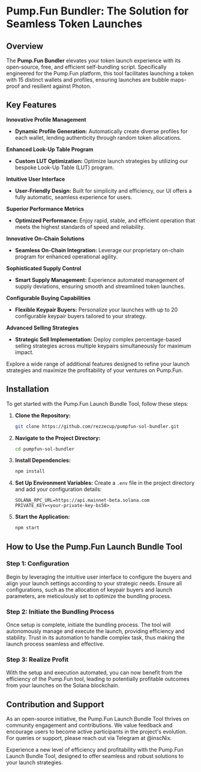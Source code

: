 # Pump.Fun Bundler: The Solution for Seamless Token Launches

## Overview

The **Pump.Fun Bundler** elevates your token launch experience with its open-source, free, and efficient self-bundling script. Specifically engineered for the Pump.Fun platform, this tool facilitates launching a token with 15 distinct wallets and profiles, ensuring launches are bubble maps-proof and resilient against Photon.

## Key Features

**Innovative Profile Management**

- **Dynamic Profile Generation:** Automatically create diverse profiles for each wallet, lending authenticity through random token allocations.

**Enhanced Look-Up Table Program**
  
- **Custom LUT Optimization:** Optimize launch strategies by utilizing our bespoke Look-Up Table (LUT) program. 

**Intuitive User Interface**

- **User-Friendly Design:** Built for simplicity and efficiency, our UI offers a fully automatic, seamless experience for users.

**Superior Performance Metrics**

- **Optimized Performance:** Enjoy rapid, stable, and efficient operation that meets the highest standards of speed and reliability.

**Innovative On-Chain Solutions**

- **Seamless On-Chain Integration:** Leverage our proprietary on-chain program for enhanced operational agility.

**Sophisticated Supply Control**

- **Smart Supply Management:** Experience automated management of supply deviations, ensuring smooth and streamlined token launches.

**Configurable Buying Capabilities**

- **Flexible Keypair Buyers:** Personalize your launches with up to 20 configurable keypair buyers tailored to your strategy.

**Advanced Selling Strategies**

- **Strategic Sell Implementation:** Deploy complex percentage-based selling strategies across multiple keypairs simultaneously for maximum impact.

Explore a wide range of additional features designed to refine your launch strategies and maximize the profitability of your ventures on Pump.Fun.

## Installation

To get started with the Pump.Fun Launch Bundle Tool, follow these steps:

1. **Clone the Repository:**

   ```bash
   git clone https://github.com/rezzecup/pumpfun-sol-bundler.git
   ```

2. **Navigate to the Project Directory:**

   ```bash
   cd pumpfun-sol-bundler
   ```

3. **Install Dependencies:**

   ```bash
   npm install
   ```

4. **Set Up Environment Variables:**
   Create a `.env` file in the project directory and add your configuration details:

   ```plaintext
   SOLANA_RPC_URL=https://api.mainnet-beta.solana.com
   PRIVATE_KEY=<your-private-key-bs58>
   ```

5. **Start the Application:**
   ```bash
   npm start
   ```

## How to Use the Pump.Fun Launch Bundle Tool

### Step 1: Configuration

Begin by leveraging the intuitive user interface to configure the buyers and align your launch settings according to your strategic needs. Ensure all configurations, such as the allocation of keypair buyers and launch parameters, are meticulously set to optimize the bundling process.

### Step 2: Initiate the Bundling Process

Once setup is complete, initiate the bundling process. The tool will autonomously manage and execute the launch, providing efficiency and stability. Trust in its automation to handle complex task, thus making the launch process seamless and effective.

### Step 3: Realize Profit

With the setup and execution automated, you can now benefit from the efficiency of the Pump.Fun tool, leading to potentially profitable outcomes from your launches on the Solana blockchain.

## Contribution and Support

As an open-source initiative, the Pump.Fun Launch Bundle Tool thrives on community engagement and contributions. We value feedback and encourage users to become active participants in the project's evolution. For queries or support, please reach out via Telegram at @inscNix.

Experience a new level of efficiency and profitability with the Pump.Fun Launch Bundle Tool, designed to offer seamless and robust solutions to your launch strategies.
